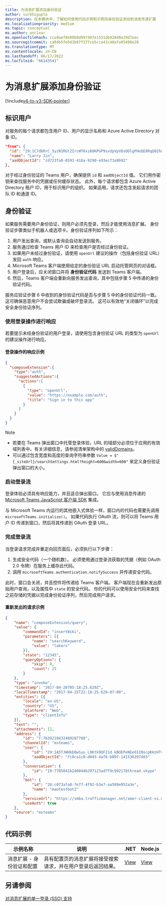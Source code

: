 ```yaml
---
title: 为消息扩展添加身份验证
author: surbhigupta
description: 在本模块中，了解如何使用代码示例和示例将身份验证添加到消息传递扩展
ms.localizationpriority: medium
ms.topic: conceptual
ms.author: anclear
ms.openlocfilehash: cca9aef8e08b9d997497e1531db928d8e29d7eac
ms.sourcegitcommit: ca84b5fe5d3b97f377ce5cca41c48afa95496e28
ms.translationtype: MT
ms.contentlocale: zh-CN
ms.lasthandoff: 06/17/2022
ms.locfileid: "66143541"
---
```

# <a name="add-authentication-to-your-message-extension"></a>为消息扩展添加身份验证

[!include[v4-to-v3-SDK-pointer](~/includes/v4-to-v3-pointer-me.md)]

## <a name="identify-the-user"></a>标识用户

对服务的每个请求都包含用户 ID、用户的显示名称和 Azure Active Directory 对象 ID。

```json
"from": {
  "id": "29:1C7dbRrC_5yzN1RGtZIrcWT0xz88KPGP9sxdpVpV8sODlgPHeQE9RqQ02hnpuKzy6zZ-AaZx6swUOMj_Dsdse3TQ4sIaeebbFBF-VgjJy_nY",
  "name": "Larry Jin",
  "aadObjectId": "cd723fa0-0591-416a-9290-e93ecf3a9b92"
},
```

对于经过身份验证的 Teams 用户，确保提供 `id` 和 `aadObjectId` 值。 它们用作密钥来查找服务中的凭据或任何缓存状态。 此外，每个请求都包含 Azure Active Directory 租户 ID，用于标识用户的组织。 如果适用，请求还包含发起请求的团队 ID 和通道 ID。

## <a name="authentication"></a>身份验证

如果服务需要用户身份验证，则用户必须先登录，然后才能使用消息扩展。 身份验证步骤类似于机器人或选项卡。身份验证序列如下所示：

1. 用户发出查询，或默认查询会自动发送到服务。
1. 服务通过检查 Teams 用户 ID 来检查用户是否经过身份验证。
1. 如果用户未经过身份验证，请使用 `openUrl` 建议的操作（包括身份验证 URL）发回 `auth` 响应。
1. Microsoft Teams 客户端使用给定的身份验证 URL 启动托管网页的对话框。
1. 用户登录后，应关闭窗口并将 **身份验证代码** 发送到 Teams 客户端。
1. 然后，Teams 客户端会重新向服务发出查询，其中包括步骤 5 中传递的身份验证代码。

服务应验证步骤 6 中收到的身份验证代码是否与步骤 5 中的身份验证代码一致。 这可确保恶意用户不会尝试欺骗或破坏登录流。 这可以有效地“关闭循环”以完成安全身份验证序列。

### <a name="respond-with-a-sign-in-action"></a>使用登录操作进行响应

若要提示未经身份验证的用户登录，请使用包含身份验证 URL 的类型为 `openUrl` 的建议操作进行响应。

#### <a name="response-example-for-a-sign-in-action"></a>登录操作的响应示例

```json
{
  "composeExtension":{
    "type":"auth",
    "suggestedActions":{
      "actions":[
        {
          "type": "openUrl",
          "value": "https://example.com/auth",
          "title": "Sign in to this app"
        }
      ]
    }
  }
}
```

> [!NOTE]
>
> * 若要在 Teams 弹出窗口中托管登录体验，URL 的域部分必须位于应用的有效域列表中。有关详细信息，请参阅清单架构中的 [validDomains](~/resources/schema/manifest-schema.md#validdomains)。
> * 可以通过包含宽度和高度的查询字符串参数 `Value = $"{_siteUrl}/searchSettings.html?height=600&width=600"` 来定义身份验证弹出窗口的大小。

### <a name="start-the-sign-in-flow"></a>启动登录流

登录体验必须具有响应能力，并且适合弹出窗口。 它应与使用消息传递的 [Microsoft Teams JavaScript 客户端 SDK](/javascript/api/overview/msteams-client) 集成。

与 Microsoft Teams 内运行的其他嵌入式体验一样，窗口内的代码也需要先调用 `microsoftTeams.initialize()`。 如果代码执行 OAuth 流，则可以将 Teams 用户 ID 传递到窗口，然后将其传递到 OAuth 登录 URL。

### <a name="complete-the-sign-in-flow"></a>完成登录流

当登录请求完成并重定向回页面后，必须执行以下步骤：

1. 生成安全代码（一个随机数）。 必须使用通过登录流获取的凭据（例如 OAuth 2.0 令牌）在服务上缓存此代码。
1. 调用 `microsoftTeams.authentication.notifySuccess` 并传递安全代码。

此时，窗口会关闭，并且控件将传递给 Teams 客户端。 客户端现在会重新发出原始用户查询，以及属性中 `state` 的安全代码。 你的代码可以使用安全代码来查找之前存储的凭据以完成身份验证序列，然后完成用户请求。

#### <a name="reissued-request-example"></a>重新发出的请求示例

```json
{
    "name": "composeExtension/query",
    "value": {
        "commandId": "insertWiki",
        "parameters": [{
            "name": "searchKeyword",
            "value": "lakers"
        }],
        "state": "12345",
        "queryOptions": {
            "skip": 0,
            "count": 25
        }
    },
    "type": "invoke",
    "timestamp": "2017-04-26T05:18:25.629Z",
    "localTimestamp": "2017-04-25T22:18:25.629-07:00",
    "entities": [{
        "locale": "en-US",
        "country": "US",
        "platform": "Web",
        "type": "clientInfo"
    }],
    "text": "",
    "attachments": [],
    "address": {
        "id": "f:7638210432489287768",
        "channelId": "msteams",
        "user": {
            "id": "29:1A5TJWHkbOwSyu_L9Ktk9QFI1d_kBOEPeNEeO1INscpKHzHTvWfiau5AX_6y3SuiOby-r73dzHJ17HipUWqGPgw",
            "aadObjectId": "fc8ca1c0-d043-4af6-b09f-141536207403"
        },
        "conversation": {
            "id": "19:7705841b240044b297123ad7f9c99217@thread.skype"
        },
        "bot": {
            "id": "28:c073afa8-7e77-4f92-b3e7-aa589e952a3e",
            "name": "maotestbot2"
        },
        "serviceUrl": "https://smba.trafficmanager.net/amer-client-ss.msg/",
        "useAuth": true
    },
    "source": "msteams"
}
```

## <a name="code-sample"></a>代码示例

|**示例名称** | **说明** |**.NET** | **Node.js**|
|----------------|-----------------|--------------|----------------|
|消息扩展 - 身份验证和配置 | 具有配置页的消息扩展将接受搜索请求，并在用户登录后返回结果。 |[View](https://github.com/microsoft/BotBuilder-Samples/tree/main/samples/csharp_dotnetcore/52.teams-messaging-extensions-search-auth-config)|[View](https://github.com/microsoft/BotBuilder-Samples/blob/main/samples/javascript_nodejs/52.teams-messaging-extensions-search-auth-config)|

## <a name="see-also"></a>另请参阅

[对消息扩展的单一登录 (SSO) 支持](~/messaging-extensions/how-to/enable-sso-auth-me.md)
